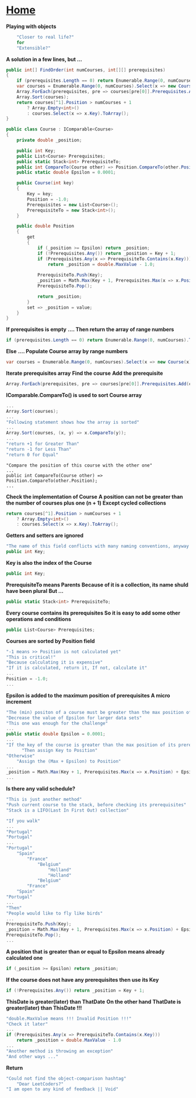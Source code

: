 # [Home](../README.md)

**Playing with objects**

```csharp
	"Closer to real life?" 
	for
	"Extensible?"
```

**A solution in a few lines, but ...**

```csharp
public int[] FindOrder(int numCourses, int[][] prerequisites)
{
	if (prerequisites.Length == 0) return Enumerable.Range(0, numCourses).ToArray();
	var courses = Enumerable.Range(0, numCourses).Select(x => new Course(x)).ToArray();
	Array.ForEach(prerequisites, pre => courses[pre[0]].Prerequisites.Add(courses[pre[1]])); 
	Array.Sort(courses);
	return courses[^1].Position > numCourses + 1 
		? Array.Empty<int>() 
		: courses.Select(x => x.Key).ToArray();
}
```

```csharp
public class Course : IComparable<Course>
{
    private double _position;

    public int Key;
    public List<Course> Prerequisites;
    public static Stack<int> PrerequisiteTo;
    public int CompareTo(Course other) => Position.CompareTo(other.Position);
    public static double Epsilon = 0.0001;

    public Course(int key)
    {
        Key = key;
        Position = -1.0;
        Prerequisites = new List<Course>();
        PrerequisiteTo = new Stack<int>();
    }

    public double Position
    {
        get
        {
            if (_position >= Epsilon) return _position;
            if (!Prerequisites.Any()) return _position = Key + 1;
            if (Prerequisites.Any(x => PrerequisiteTo.Contains(x.Key))) 
			    return _position = double.MaxValue - 1.0;
                
            PrerequisiteTo.Push(Key);
            _position = Math.Max(Key + 1, Prerequisites.Max(x => x.Position) + Epsilon);
            PrerequisiteTo.Pop();

            return _position;
        }
        set => _position = value;
    }
}
```

**If prerequisites is empty**
**.... Then return the array of range numbers**

```csharp
if (prerequisites.Length == 0) return Enumerable.Range(0, numCourses).ToArray();
```

**Else**
**.... Populate Course array by range numbers**

```csharp
var courses = Enumerable.Range(0, numCourses).Select(x => new Course(x)).ToArray();
```

**Iterate prerequisites array**
**Find the course**
**Add the prerequisite**

```csharp
Array.ForEach(prerequisites, pre => courses[pre[0]].Prerequisites.Add(courses[pre[1]])); 
```

**IComparable.CompareTo() is used to sort Course array**

```csharp
...
Array.Sort(courses);
...
"Following statement shows how the array is sorted"
...
Array.Sort(courses, (x, y) => x.CompareTo(y));
...
"return +1 for Greater Than"
"return -1 for Less Than"
"return 0 for Equal"
```
```
"Compare the position of this course with the other one"
...
public int CompareTo(Course other) => Position.CompareTo(other.Position);
...
```

**Check the implementation of Course**
**A position can not be greater than the number of courses plus one (n + 1)
Except cycled collections**

```csharp
return courses[^1].Position > numCourses + 1 
    ? Array.Empty<int>() 
    : courses.Select(x => x.Key).ToArray();
```

**Getters and setters are ignored**

```csharp
"The name of this field conflicts with many naming conventions, anyway ..."
public int Key;
```

**Key is also the index of the Course**

```csharp
public int Key;
```

**PrerequisiteTo means Parents**
**Because of it is a collection, its name shuld have been plural**
**But ...**

```csharp
public static Stack<int> PrerequisiteTo;
```

**Every course contains its prerequisites
So it is easy to add some other operations and conditions**

```csharp
public List<Course> Prerequisites;
```

**Courses are sorted by Position field**

```csharp
"-1 means >> Position is not calculated yet"
"This is critical!"
"Because calculating it is expensive"
"If it is calculated, return it, If not, calculate it"
...
Position = -1.0;
...
```

**Epsilon is added to the maximum position of prerequisites
A micro increment**

```csharp
"The (min) positon of a course must be greater than the max position of its prerequisites"
"Decrease the value of Epsilon for larger data sets"
"This one was enough for the challenge"
...
public static double Epsilon = 0.0001;
...
"If the key of the course is greater than the max position of its prerequisites"
      "Then assign Key to Position"
"Otherwise"
	"Assign the (Max + Epsilon) to Position"
...
_position = Math.Max(Key + 1, Prerequisites.Max(x => x.Position) + Epsilon);
...
```

**Is there any valid schedule?**

```csharp
"This is just another method"
"Push current course to the stack, before checking its prerequisites"
"Stack is a LIFO(Last In First Out) collection"

"If you walk"
...
"Portugal" 
"Portugal"
...
"Portugal"
	"Spain"
		"France"
			"Belgium"
				"Holland"
				"Holland"
			"Belgium"
		"France"
	"Spain"
"Portugal"
...
"Then"
"People would like to fly like birds"
...
PrerequisiteTo.Push(Key);
_position = Math.Max(Key + 1, Prerequisites.Max(x => x.Position) + Epsilon);
PrerequisiteTo.Pop();
...
```

**A position that is greater than or equal to Epsilon means already calculated one**

```csharp
if (_position >= Epsilon) return _position;
```

**If the course does not have any prerequisites then use its Key**

```csharp
if (!Prerequisites.Any()) return _position = Key + 1;
```

**ThisDate is greater(later) than ThatDate**
**On the other hand**
**ThatDate is greater(later) than ThisDate
!!!**

```csharp
"double.MaxValue means !!! Invalid Position !!!"
"Check it later"
...
if (Prerequisites.Any(x => PrerequisiteTo.Contains(x.Key))) 
    return _position = double.MaxValue - 1.0
...
"Another method is throwing an exception"
"And other ways ..."
```

**Return**

```csharp
"Could not find the object-comparison hashtag"
	"Dear LeetCoders?"
"I am open to any kind of feedback || Void"
```
